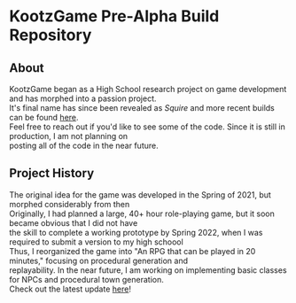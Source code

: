 # KootzGame Pre-Alpha Build Repository
## About
KootzGame began as a High School research project on game development and has morphed into a passion project. <br/>
It's final name has since been revealed as *Squire* and more recent builds can be found [here](https://squire.ktzdev.com/builds "Build Website"). <br/>
Feel free to reach out if you'd like to see some of the code. Since it is still in production, I am not planning on <br/>
posting all of the code in the near future.
## Project History
The original idea for the game was developed in the Spring of 2021, but morphed considerably from then <br/>
Originally, I had planned a large, 40+ hour role-playing game, but it soon became obvious that I did not have <br/>
the skill to complete a working prototype by Spring 2022, when I was required to submit a version to my high schoool <br/>
Thus, I reorganized the game into "An RPG that can be played in 20 minutes," focusing on procedural generation and <br/>
replayability. In the near future, I am working on implementing basic classes for NPCs and procedural town generation. <br/>
Check out the latest update [here](https://squire.ktzdev.com/builds "Build Website")!
